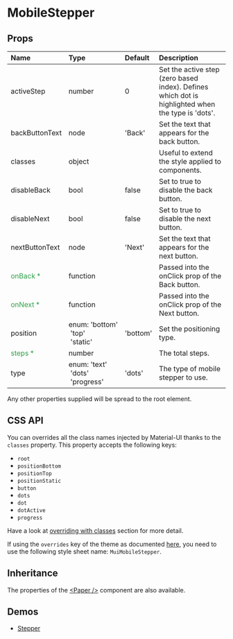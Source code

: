 <!--- This documentation is automatically generated, do not try to edit it. -->

# MobileStepper



## Props
| Name | Type | Default | Description |
|:-----|:-----|:--------|:------------|
| activeStep | number | 0 | Set the active step (zero based index). Defines which dot is highlighted when the type is 'dots'. |
| backButtonText | node | 'Back' | Set the text that appears for the back button. |
| classes | object |  | Useful to extend the style applied to components. |
| disableBack | bool | false | Set to true to disable the back button. |
| disableNext | bool | false | Set to true to disable the next button. |
| nextButtonText | node | 'Next' | Set the text that appears for the next button. |
| <span style="color: #31a148">onBack *</span> | function |  | Passed into the onClick prop of the Back button. |
| <span style="color: #31a148">onNext *</span> | function |  | Passed into the onClick prop of the Next button. |
| position | enum:&nbsp;'bottom'<br>&nbsp;'top'<br>&nbsp;'static'<br> | 'bottom' | Set the positioning type. |
| <span style="color: #31a148">steps *</span> | number |  | The total steps. |
| type | enum:&nbsp;'text'<br>&nbsp;'dots'<br>&nbsp;'progress'<br> | 'dots' | The type of mobile stepper to use. |

Any other properties supplied will be spread to the root element.

## CSS API

You can overrides all the class names injected by Material-UI thanks to the `classes` property.
This property accepts the following keys:
- `root`
- `positionBottom`
- `positionTop`
- `positionStatic`
- `button`
- `dots`
- `dot`
- `dotActive`
- `progress`

Have a look at [overriding with classes](/customization/overrides#overriding-with-classes)
section for more detail.

If using the `overrides` key of the theme as documented
[here](/customization/themes#customizing-all-instances-of-a-component-type),
you need to use the following style sheet name: `MuiMobileStepper`.

## Inheritance

The properties of the [&lt;Paper /&gt;](/api/paper) component are also available.

## Demos

- [Stepper](/demos/stepper)

